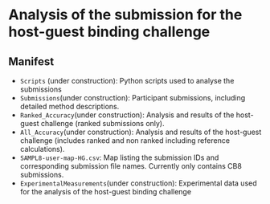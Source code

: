 # Analysis of the submission for the host-guest binding challenge

## Manifest

- `Scripts` (under construction): Python scripts used to analyse the submissions
- `Submissions`(under construction): Participant submissions, including detailed method descriptions.
- `Ranked_Accuracy`(under construction): Analysis and results of the host-guest challenge (ranked submissions only).
- `All_Accuracy`(under construction): Analysis and results of the host-guest challenge (includes ranked and non ranked including reference calculations).
- `SAMPL8-user-map-HG.csv`: Map listing the submission IDs and corresponding submission file names. Currently only contains CB8 submissions.
- `ExperimentalMeasurements`(under construction): Experimental data used for the analysis of the host-guest binding challenge 
